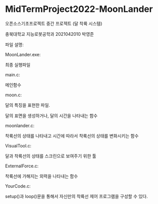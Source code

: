# MidTermProject2022-MoonLander

오픈소스기초프로젝트 중간 프로젝트 (달 착륙 시스템)

충북대학교 지능로봇공학과 2021042010 박영준





파일 설명:

MoonLander.exe:

최종 실행파일

main.c:

메인함수

moon.c:

달의 특징을 표현한 파일.

달의 표면을 생성하거나, 달의 시간을 나타내는 함수

moonlander.c:

착륙선의 상태를 나타내고 시간에 따라서 착륙선의 상태를 변화시키는 함수

VisualTool.c:

달과 착륙선의 상태를 스크린으로 보여주기 위한 툴

ExternalForce.c:

착륙선에 가해지는 외력을 나타내는 함수

YourCode.c:

setup()과 loop()문을 통해서 자신만의 착륙선 제어 프로그램을 구성할 수 있다.
